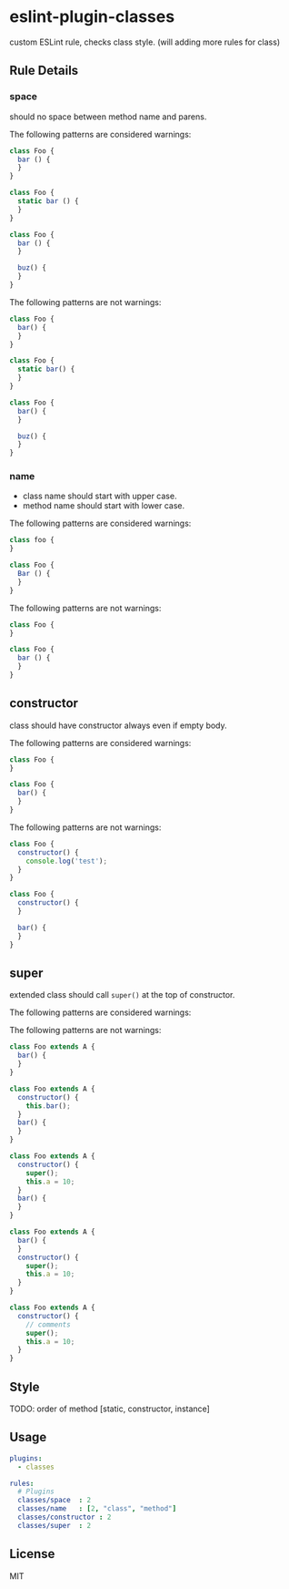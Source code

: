 # eslint-plugin-classes

custom ESLint rule, checks class style.
(will adding more rules for class)

## Rule Details

### space

should no space between method name and parens.

The following patterns are considered warnings:

```js
class Foo {
  bar () {
  }
}

class Foo {
  static bar () {
  }
}

class Foo {
  bar () {
  }

  buz() {
  }
}
```

The following patterns are not warnings:

```js
class Foo {
  bar() {
  }
}

class Foo {
  static bar() {
  }
}

class Foo {
  bar() {
  }

  buz() {
  }
}
```

### name

- class name should start with upper case.
- method name should start with lower case.

The following patterns are considered warnings:

```js
class foo {
}

class Foo {
  Bar () {
  }
}
```

The following patterns are not warnings:

```js
class Foo {
}

class Foo {
  bar () {
  }
}
```

## constructor

class should have constructor always even if empty body.

The following patterns are considered warnings:

```js
class Foo {
}

class Foo {
  bar() {
  }
}
```

The following patterns are not warnings:

```js
class Foo {
  constructor() {
    console.log('test');
  }
}

class Foo {
  constructor() {
  }

  bar() {
  }
}
```

## super

extended class should call `super()` at the top of constructor.

The following patterns are considered warnings:

The following patterns are not warnings:

```js
class Foo extends A {
  bar() {
  }
}

class Foo extends A {
  constructor() {
    this.bar();
  }
  bar() {
  }
}
```

```js
class Foo extends A {
  constructor() {
    super();
    this.a = 10;
  }
  bar() {
  }
}

class Foo extends A {
  bar() {
  }
  constructor() {
    super();
    this.a = 10;
  }
}

class Foo extends A {
  constructor() {
    // comments
    super();
    this.a = 10;
  }
}
```

## Style

TODO: order of method [static, constructor, instance]


## Usage

```yaml
plugins:
  - classes

rules:
  # Plugins
  classes/space  : 2
  classes/name   : [2, "class", "method"]
  classes/constructor : 2
  classes/super  : 2
```

## License

MIT

